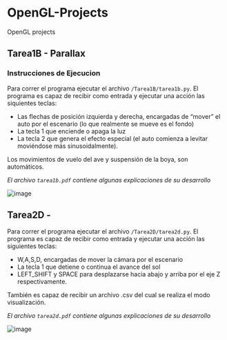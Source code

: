 # OpenGL-Projects

OpenGL projects

## Tarea1B - Parallax
### Instrucciones de Ejecucion
Para correr el programa ejecutar el archivo `/Tarea1B/tarea1b.py`. El programa es capaz de recibir como entrada y ejecutar una acción las siquientes teclas: 
* Las flechas de posición izquierda y derecha, encargadas de “mover” el auto por el escenario (lo que realmente se
mueve es el fondo)
* La tecla 1 que enciende o apaga la luz
* La tecla 2 que genera el efecto especial (el auto comienza a levitar moviéndose más sinusoidalmente). 

Los movimientos de vuelo del ave y suspensión de la boya, son automáticos.

*El archivo `tarea1b.pdf` contiene algunas explicaciones de su desarrollo*

![image](https://user-images.githubusercontent.com/63082386/164948181-2a5fd7c1-f05d-44b7-b934-691c105a0ec4.png)

## Tarea2D - 
Para correr el programa ejecutar el archivo `/Tarea2D/tarea2d.py`. El programa es capaz de recibir como entrada y ejecutar una acción las siguientes teclas: 
* W,A,S,D, encargadas de mover la cámara por el escenario
* La tecla 1 que detiene o continua el avance del sol
* LEFT_SHIFT y SPACE para desplazarse hacia abajo y arriba por el eje Z respectivamente. 

También es capaz de recibir un archivo .csv del cual se realiza el modo visualización.

*El archivo `tarea2d.pdf` contiene algunas explicaciones de su desarrollo*

![image](https://user-images.githubusercontent.com/63082386/164948296-15e613b2-5acf-4c42-926a-81cb7e60fbed.png)
